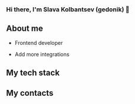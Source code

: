 ### Hi there, I'm Slava Kolbantsev (gedonik) 👋

## About me

- Frontend developer

- Add more integrations


## My tech stack


## My contacts
